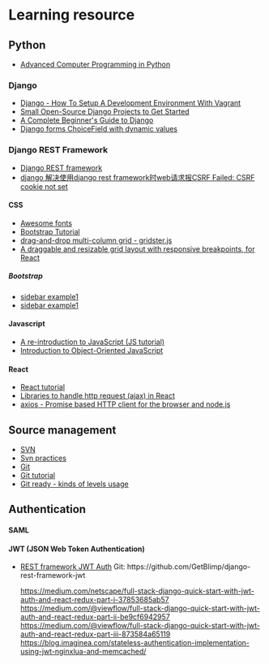# Learning resource

<h2>Python</h2>
<ul> 
  <li> <a href="https://advancedpythonprogramming.github.io/"> Advanced Computer Programming in Python </a> </li>
  
</ul>


<h3> Django </h3>
<ul>
  <li> <a href="https://www.wdtutorials.com/django/how-to-setup-a-development-environment-with-vagrant/">Django - How To Setup A Development Environment With Vagrant  </a> </li>
  <li> <a href="https://simpleisbetterthancomplex.com/2015/11/23/small-open-source-django-projects-to-get-started.html">Small Open-Source Django Projects to Get Started </a> </li>
  <li> <a href="https://simpleisbetterthancomplex.com/series/beginners-guide/1.11/">A Complete Beginner's Guide to Django</a></li>
  <li> <a href="http://www.ilian.io/django-forms-choicefield-with-dynamic-values/">Django forms ChoiceField with dynamic values</a></li>
</ul>

<h3> Django REST Framework </h3>
<ul>
  <li> <a href="https://www.django-rest-framework.org/">Django REST framework</a> </li>  
  <li> <a href="http://www.chenxm.cc/post/588.html">django 解决使用django rest framework时web请求报CSRF Failed: CSRF cookie not set</a></li>
</ul>

<h4> CSS </h4>
<ul>
  <li> <a href="https://fontawesome.com/icons"> Awesome fonts </a> </li>
  <li> <a href="https://www.w3schools.com/bootstrap/default.asp">Bootstrap Tutorial</a> </li>
  <li> <a href="https://github.com/dsmorse/gridster.js">drag-and-drop multi-column grid - gridster.js </li>
  <li> <a href="https://github.com/STRML/react-grid-layout">A draggable and resizable grid layout with responsive breakpoints, for React</a></li>
</ul>
<h5> Bootstrap </h5>
<ul>
  <li> <a href="https://bootsnipp.com/snippets/2ej1B"> sidebar example1 </a> </li> 
  <li> <a href="https://bootsnipp.com/snippets/exAlv"> sidebar example1 </a> </li> 
</ul>

<h4> Javascript </h4>
<ul>
  <li> <a href="https://developer.mozilla.org/en-US/docs/Web/JavaScript/A_re-introduction_to_JavaScript"> A re-introduction to JavaScript (JS tutorial)
 </a></li>
  <li> <a href="https://developer.mozilla.org/en-US/docs/Learn/JavaScript/Objects">Introduction to Object-Oriented JavaScript</a></li>
</ul>

<h4> React </h4>
<ul>
  <li> <a href="https://reactjs.org/docs/getting-started.html">React tutorial</a></li>
  <li> <a href="https://appendto.com/2017/01/3-libraries-and-3-ways-to-handle-ajax-in-react-apps">Libraries to handle http request (ajax) in React</a> </li>
  <li> <a href="https://github.com/axios/axios"> axios - Promise based HTTP client for the browser and node.js</a></li>
</ul>

<h2> Source management</h2>
<ul>
  <li> <a href="http://svnbook.red-bean.com/"> SVN </a> </li>
  <li> <a href="https://wiki.openoffice.org/wiki/Svn_practices">Svn practices</a></li>
  <li> <a href="https://git-scm.com/docs/gittutorial"> Git </a> </li> 
  <li> <a href="https://www.atlassian.com/git/tutorials"> Git tutorial </a> </li>
  <li> <a href="http://gitready.com/"> Git ready - kinds of levels usage </a> </li>
</ul>

<h2> Authentication </h2>
<h4> SAML </h4>

<h4> JWT (JSON Web Token Authentication) </h4>
<ul>
  <li> 
    <a href="http://getblimp.github.io/django-rest-framework-jwt/">REST framework JWT Auth</a>
    Git: https://github.com/GetBlimp/django-rest-framework-jwt
  </li> 
      
https://medium.com/netscape/full-stack-django-quick-start-with-jwt-auth-and-react-redux-part-i-37853685ab57
https://medium.com/@viewflow/full-stack-django-quick-start-with-jwt-auth-and-react-redux-part-ii-be9cf6942957
https://medium.com/@viewflow/full-stack-django-quick-start-with-jwt-auth-and-react-redux-part-iii-873584a65119
https://blog.imaginea.com/stateless-authentication-implementation-using-jwt-nginxlua-and-memcached/
</ul>





